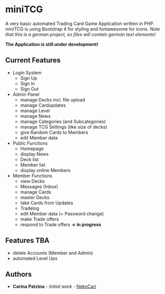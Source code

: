 # miniTCG

A very basic automated Trading Card Game Application written in PHP. 
miniTCG is using Bootstrap 4 for styling and fontawesome for icons.
*Note that this is a german project, so files will contain german text elements!*

**The Application is still under development!**


## Current Features

* Login System
  * Sign Up
  * Sign In
  * Sign Out
* Admin Panel
  * manage Decks incl. file upload
  * manage Cardupdates
  * manage Level
  * manage News
  * manage Categories (and Subcategories)
  * manage TCG Settings (like size of decks)
  * give Random Cards to Members
  * edit Member data
* Public Functions
  * Homepage
  * display News
  * Deck list
  * Member list
  * display online Members
* Member Functions
  * view Decks
  * Messages (Inbox)
  * manage Cards
  * master Decks
  * take Cards from Updates
  * Tradelog
  * edit Member data (+ Password change)
  * make Trade offers
  * respond to Trade offers __-> in progress__

   
## Features TBA
* delete Accounts (Member and Admin)
* automated Level Ups


## Authors

* **Carina Patzina** - *Initial work* - [NekoCari](https://github.com/nekocari)
